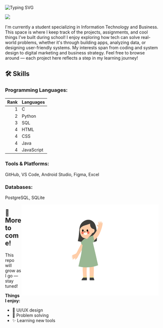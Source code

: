 ![Typing SVG](https://readme-typing-svg.demolab.com?font=Fira+Code&pause=1000&color=FFFFFF&width=450&height=40&lines=Hi👋+I'm+Ashley!!!This+is+my+Github+Page)

<img height="450" src="welcome.gif">

I'm currently a student specializing in Information Technology and Business. This space is where I keep track of the projects, assignments, and cool things I’ve built during school! I enjoy exploring how tech can solve real-world problems, whether it's through building apps, analyzing data, or designing user-friendly systems. My interests span from coding and system design to digital marketing and business strategy. Feel free to browse around — each project here reflects a step in my learning journey!

## 🛠️ Skills
### Programming Languages:
| Rank | Languages     |
|-----:|---------------|
|     1|      C        |
|     2|    Python     |
|     3|     SQL       |               
|     4|     HTML      |
|     4|     CSS       |
|     4|     Java      |
|     4|   JavaScript  |

### Tools & Platforms:
GitHub, VS Code, Android Studio, Figma, Excel

### Databases:
PostgreSQL, SQLite

<img  align="right" width="450" height="300" src="image.jpg" alt="Ashley Lin avatar">

## 📌 More to come!   

This repo will grow as I go — stay tuned!

**Things I enjoy:**  
- 🎨 UI/UX design  
- 🧠 Problem solving  
- ✨ Learning new tools  


